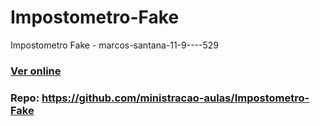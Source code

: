 # Impostometro-Fake
Impostometro Fake - marcos-santana-11-9----529

### [Ver online](https://ministracao-aulas.github.io/Impostometro-Fake/)

### Repo: https://github.com/ministracao-aulas/Impostometro-Fake

